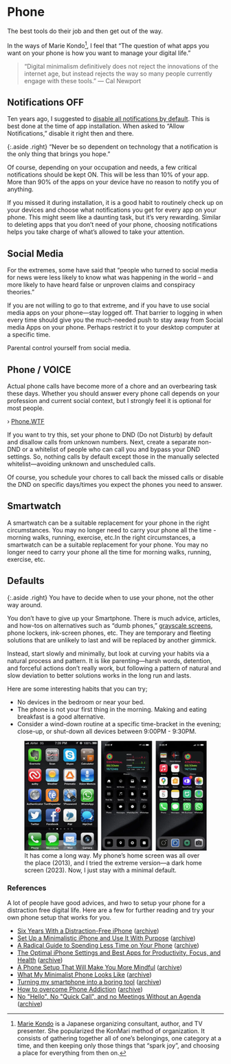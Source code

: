 # Phone

The best tools do their job and then get out of the way.

In the ways of Marie Kondo[^MarieKondo], I feel that “The question of what apps you want on your phone is how you want to manage your digital life.”

> “Digital minimalism definitively does not reject the innovations of the internet age, but instead rejects the way so many people currently engage with these tools.” — Cal Newport

## Notifications OFF

Ten years ago, I suggested to [disable all notifications by default](/2014/missing-step-productivity-activities-stop-notifications/). This is best done at the time of app installation. When asked to “Allow Notifications,” disable it right then and there.

{:.aside .right}
“Never be so dependent on technology that a notification is the only thing that brings you hope.”

Of course, depending on your occupation and needs, a few critical notifications should be kept ON. This will be less than 10% of your app. More than 90% of the apps on your device have no reason to notify you of anything.

If you missed it during installation, it is a good habit to routinely check up on your devices and choose what notifications you get for every app on your phone. This might seem like a daunting task, but it’s very rewarding. Similar to deleting apps that you don’t need of your phone, choosing notifications helps you take charge of what’s allowed to take your attention.

## Social Media

For the extremes, some have said that “people who turned to social media for news were less likely to know what was happening in the world – and more likely to have heard false or unproven claims and conspiracy theories.”

If you are not willing to go to that extreme, and if you have to use social media apps on your phone—stay logged off. That barrier to logging in when every time should give you the much-needed push to stay away from Social media Apps on your phone. Perhaps restrict it to your desktop computer at a specific time.

Parental control yourself from social media.

## Phone / VOICE

Actual phone calls have become more of a chore and an overbearing task these days. Whether you should answer every phone call depends on your profession and current social context, but I strongly feel it is optional for most people.

› [Phone.WTF](https://phone.wtf)

If you want to try this, set your phone to DND (Do not Disturb) by default and disallow calls from unknown numbers. Next, create a separate non-DND or a whitelist of people who can call you and bypass your DND settings. So, nothing calls by default except those in the manually selected whitelist—avoiding unknown and unscheduled calls.

Of course, you schedule your chores to call back the missed calls or disable the DND on specific days/times you expect the phones you need to answer.

## Smartwatch

A smartwatch can be a suitable replacement for your phone in the right circumstances. You may no longer need to carry your phone all the time - morning walks, running, exercise, etc.In the right circumstances, a smartwatch can be a suitable replacement for your phone. You may no longer need to carry your phone all the time for morning walks, running, exercise, etc.

## Defaults

{:.aside .right}
You have to decide when to use your phone, not the other way around.

You don’t have to give up your Smartphone. There is much advice, articles, and how-tos on alternatives such as “dumb phones,” [grayscale screens](https://www.theverge.com/23637672/grayscale-iphone-android-pixel-samsung-galaxy-how-to), phone lockers, ink-screen phones, etc. They are temporary and fleeting solutions that are unlikely to last and will be replaced by another gimmick.

Instead, start slowly and minimally, but look at curving your habits via a natural process and pattern. It is like parenting—harsh words, detention, and forceful actions don’t really work, but following a pattern of natural and slow deviation to better solutions works in the long run and lasts.

Here are some interesting habits that you can try;

- No devices in the bedroom or near your bed.
- The phone is not your first thing in the morning. Making and eating breakfast is a good alternative.
- Consider a wind-down routine at a specific time-bracket in the evening; close-up, or shut-down all devices between 9:00PM - 9:30PM.

<figure class="gallery">
	<img src="/static/2024/phone-screen-2014-2023-2024.webp" alt="Phone Home - 2013-2023-2024" loading="lazy">
	<figcaption>
		It has come a long way. My phone’s home screen was all over the place (2013), and I tried the extreme version—a dark home screen (2023). Now, I just stay with a minimal default.
	</figcaption>
</figure>

### References

A lot of people have good advices, and hwo to setup your phone for a distraction free digital life. Here are a few for further reading and try your own phone setup that works for you.

- [Six Years With a Distraction-Free iPhone](https://medium.com/make-time/six-years-with-a-distraction-free-iphone-8cf5eb4f97e3) ([archive](https://archive.is/u5HTX))
- [Set Up a Minimalistic iPhone and Use It With Purpose](https://betterhumans.pub/set-up-a-minimalistic-iphone-and-use-it-with-purpose-86b2cb7bedad) ([archive](https://archive.is/pKQ4b#selection-863.0-865.15))
- [A Radical Guide to Spending Less Time on Your Phone](https://forge.medium.com/a-radical-guide-to-spending-less-time-on-your-phone-a5419b1538ee) ([archive](https://archive.is/uV01K))
- [The Optimal iPhone Settings and Best Apps for Productivity, Focus, and Health](https://medium.com/better-humans/how-to-set-up-your-iphone-for-productivity-focus-and-your-own-longevity-bb27a68cc3d8) ([archive](https://archive.is/yUFRi))
- [A Phone Setup That Will Make You More Mindful](https://medium.com/better-humans/a-phone-setup-that-will-make-you-more-mindful-1c5d8be7e661) ([archive](https://archive.is/bwZQI))
- [What My Minimalist Phone Looks Like](https://medium.com/swlh/what-my-minimalist-phone-looks-like-c0fd0180b125) ([archive](https://archive.is/hkFpg))
- [Turning my smartphone into a boring tool](https://maximevaillancourt.com/blog/turning-my-smartphone-into-a-boring-tool) ([archive](https://archive.is/E9wvZ))
- [How to overcome Phone Addiction](https://cognitiontoday.com/phone-addiction-coping-solutions-research-statistics/) ([archive](https://archive.is/0gDmw))
- [No "Hello", No "Quick Call", and no Meetings Without an Agenda](https://switowski.com/blog/no-hello-no-quick-call-no-agendaless-meetings/) ([archive](https://archive.is/1aJI8))

[^MarieKondo]: [Marie Kondo](https://en.wikipedia.org/wiki/Marie_Kondo) is a Japanese organizing consultant, author, and TV presenter. She popularized the KonMari method of organization. It consists of gathering together all of one’s belongings, one category at a time, and then keeping only those things that “spark joy”, and choosing a place for everything from then on.